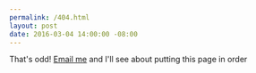 ```yaml
---
permalink: /404.html
layout: post
date: 2016-03-04 14:00:00 -08:00
---
```


That's odd! [Email me](mailto:ben@notionparallax.co.uk?subject=I%20got%20a%20404&body=What's%20the%20URL%20you%20were%20trying%20for%3F%20Where%20did%20you%20click%20this%20link%3F) and I'll see about putting this page in order
